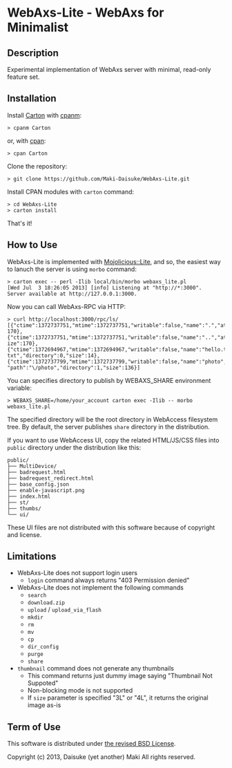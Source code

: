 WebAxs-Lite - WebAxs for Minimalist
=============================================

## Description ##

Experimental implementation of WebAxs server with minimal, read-only feature set.

## Installation ##

Install [Carton](http://search.cpan.org/~miyagawa/carton-v0.9.15/lib/Carton.pm) with [cpanm](http://search.cpan.org/dist/App-cpanminus/bin/cpanm):

	> cpanm Carton

or, with [cpan](http://search.cpan.org/~andk/CPAN/lib/App/Cpan.pm):

	> cpan Carton

Clone the repository:

	> git clone https://github.com/Maki-Daisuke/WebAxs-Lite.git

Install CPAN modules with `carton` command:

	> cd WebAxs-Lite
	> carton install

That's it!

## How to Use ##

WebAxs-Lite is implemented with [Mojolicious::Lite](http://mojolicio.us/perldoc/Mojolicious/Lite), and so, the easiest way to lanuch the server is using `morbo` command:

	> carton exec -- perl -Ilib local/bin/morbo webaxs_lite.pl
	[Wed Jul  3 18:26:05 2013] [info] Listening at "http://*:3000".
	Server available at http://127.0.0.1:3000.

Now you can call WebAxs-RPC via HTTP:

	> curl http://localhost:3000/rpc/ls/
	[{"ctime":1372737751,"mtime":1372737751,"writable":false,"name":".","atime":1372844252,"path":"\/","directory":1,"size":
	170},{"ctime":1372737751,"mtime":1372737751,"writable":false,"name":"..","atime":1372844252,"path":"\/","directory":1,"s
	ize":170},{"ctime":1372694967,"mtime":1372694967,"writable":false,"name":"hello.txt","atime":1372817415,"path":"\/hello.
	txt","directory":0,"size":14},{"ctime":1372737799,"mtime":1372737799,"writable":false,"name":"photo","atime":1372844247,
	"path":"\/photo","directory":1,"size":136}]

You can specifies directory to publish by WEBAXS_SHARE environment variable:

	> WEBAXS_SHARE=/home/your_account carton exec -Ilib -- morbo webaxs_lite.pl

The specified directory will be the root directory in WebAccess filesystem tree. By default, the server publishes `share`
directory in the distribution.

If you want to use WebAccess UI, copy the related HTML/JS/CSS files into `public` directory under the distribution like this:

	public/
	├── MultiDevice/
	├── badrequest.html
	├── badrequest_redirect.html
	├── base_config.json
	├── enable-javascript.png
	├── index.html
	├── st/
	├── thumbs/
	└── ui/

These UI files are not distributed with this software because of copyright and license.

## Limitations

* WebAxs-Lite does not support login users
	* `login` command always returns "403 Permission denied"
* WebAxs-Lite does not implement the following commands
    * `search`
    * `download.zip`
	* `upload` / `upload_via_flash`
	* `mkdir`
	* `rm`
	* `mv`
	* `cp`
	* `dir_config`
	* `purge`
	* `share`
* `thumbnail` command does not generate any thumbnails
	* This command returns just dummy image saying "Thumbnail Not Suppoted"
	* Non-blocking mode is not supported
	* If `size` parameter is specified "3L" or "4L", it returns the original image as-is

## Term of Use

This software is distributed under [the revised BSD License](http://opensource.org/licenses/bsd-license.php).

Copyright (c) 2013, Daisuke (yet another) Maki All rights reserved.
